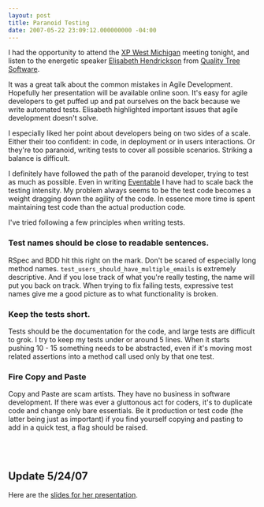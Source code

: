 ```yaml
---
layout: post
title: Paranoid Testing
date: 2007-05-22 23:09:12.000000000 -04:00
---
```

I had the opportunity to attend the [XP West Michigan](http://xpwestmichigan.org/) meeting tonight, and listen to the energetic speaker [Elisabeth Hendrickson](http://www.testobsessed.com/category/rumination/) from [Quality Tree Software](http://www.qualitytree.com/).

It was a great talk about the common mistakes in Agile Development. Hopefully her presentation will be available online soon. It's easy for agile developers to get puffed up and pat ourselves on the back because we write automated tests. Elisabeth highlighted important issues that agile development doesn't solve.

I especially liked her point about developers being on two sides of a scale. Either their too confident: in code, in deployment or in users interactions. Or they're too paranoid, writing tests to cover all possible scenarios. Striking a balance is difficult.

I definitely have followed the path of the paranoid developer, trying to test as much as possible. Even in writing [Eventable](http://www.eventable.com) I have had to scale back the testing intensity. My problem always seems to be the test code becomes a weight dragging down the agility of the code. In essence more time is spent maintaining test code than the actual production code.

I've tried following a few principles when writing tests.

### Test names should be close to readable sentences.

RSpec and BDD hit this right on the mark. Don't be scared of especially long method names. `test_users_should_have_multiple_emails` is extremely descriptive. And if you lose track of what you're really testing, the name will put you back on track. When trying to fix failing tests, expressive test names give me a good picture as to what functionality is broken.

### Keep the tests short.

Tests should be the documentation for the code, and large tests are difficult to grok. I try to keep my tests under or around 5 lines. When it starts pushing 10 - 15 something needs to be abstracted, even if it's moving most related assertions into a method call used only by that one test.

### Fire Copy and Paste

Copy and Paste are scam artists. They have no business in software development. If there was ever a gluttonous act for coders, it's to duplicate code and change only bare essentials. Be it production or test code (the latter being just as important) if you find yourself copying and pasting to add in a quick test, a flag should be raised.

<br />
<br />

## Update 5/24/07

Here are the [slides for her presentation](http://xpwestmichigan.org/files/Hendrickson_Bugs_We_Miss_v3.pdf).
